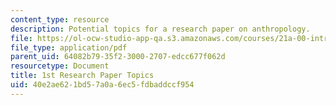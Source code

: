 ```yaml
---
content_type: resource
description: Potential topics for a research paper on anthropology.
file: https://ol-ocw-studio-app-qa.s3.amazonaws.com/courses/21a-00-introduction-to-anthropology-spring-2013/40e2ae621bd57a0a6ec5fdbaddccf954_MIT21A_00S13_fstprtopic.pdf
file_type: application/pdf
parent_uid: 64082b79-35f2-3000-2707-edcc677f062d
resourcetype: Document
title: 1st Research Paper Topics
uid: 40e2ae62-1bd5-7a0a-6ec5-fdbaddccf954
---
```

